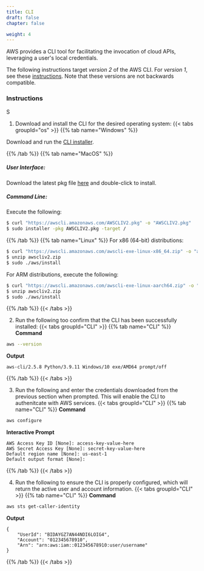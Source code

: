 ```yaml
---
title: CLI
draft: false
chapter: false

weight: 4
---
```


AWS provides a CLI tool for facilitating the invocation of cloud APIs, leveraging a user's local credentials.

The following instructions target *version 2* of the AWS CLI. For *version 1*, see these [instructions](https://docs.aws.amazon.com/cli/latest/userguide/install-cliv1.html). Note that these versions are not backwards compatible.

### Instructions 
S
1. Download and install the CLI for the desired operating system:
{{< tabs groupId="os" >}}
{{% tab name="Windows" %}}

Download and run the [CLI installer](https://awscli.amazonaws.com/AWSCLIV2.msi).

{{% /tab %}}
{{% tab name="MacOS" %}}

##### User Interface:

Download the latest pkg file [here](https://awscli.amazonaws.com/AWSCLIV2.pkg) and double-click to
install.

##### Command Line:

Execute the following:

```sh
$ curl "https://awscli.amazonaws.com/AWSCLIV2.pkg" -o "AWSCLIV2.pkg"
$ sudo installer -pkg AWSCLIV2.pkg -target /
```

{{% /tab %}}
{{% tab name="Linux" %}}
For x86 (64-bit) distributions:
```sh
$ curl "https://awscli.amazonaws.com/awscli-exe-linux-x86_64.zip" -o "awscliv2.zip"
$ unzip awscliv2.zip
$ sudo ./aws/install
```

For ARM distributions, execute the following: 
```sh
$ curl "https://awscli.amazonaws.com/awscli-exe-linux-aarch64.zip" -o "awscliv2.zip"
$ unzip awscliv2.zip
$ sudo ./aws/install
```
{{% /tab %}}
{{< /tabs >}}

2. Run the following too confirm that the CLI has been successfully installed:
{{< tabs groupId="CLI" >}}
{{% tab name="CLI" %}}
**Command**
```sh
aws --version
```
**Output**
```
aws-cli/2.5.8 Python/3.9.11 Windows/10 exe/AMD64 prompt/off
```
{{% /tab %}}
{{< /tabs >}}

3. Run the following and enter the credentials downloaded from the previous section when prompted. This will enable the
CLI to authenitcate with AWS services.
{{< tabs groupId="CLI" >}}
{{% tab name="CLI" %}}
**Command**
```sh
aws configure
```
**Interactive Prompt**
```
AWS Access Key ID [None]: access-key-value-here
AWS Secret Access Key [None]: secret-key-value-here
Default region name [None]: us-east-1
Default output format [None]:
```
{{% /tab %}}
{{< /tabs >}}

4. Run the following to ensure the CLI is properly configured, which will return the active user and account information.
{{< tabs groupId="CLI" >}}
{{% tab name="CLI" %}}
**Command**
```sh
aws sts get-caller-identity
```
**Output**
```
{
    "UserId": "BIDAYGZ7AN44NDI6LOIG4",
    "Account": "012345678910",
    "Arn": "arn:aws:iam::012345678910:user/username"
}
```
{{% /tab %}}
{{< /tabs >}}
